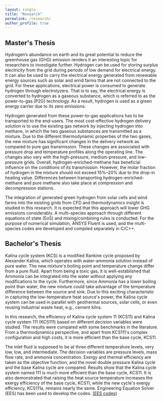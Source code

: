 ```yaml
---
layout: single
title: "Research"
permalink: /research/
author_profile: true
---
```


## Master's Thesis
Hydrogen’s abundance on earth and its great potential to reduce the greenhouse gas (GHG) emission renders it an interesting topic for researchers to investigate further. Hydrogen can be used for storing surplus electricity from the grid during periods of low demand for electrical energy. It can also be used to carry the electrical energy generated from renewable energy sources such as solar and wind farms that are not connected to the grid. For these applications, electrical power is consumed to generate hydrogen through electrolyzers. That is to say, the electrical energy is converted to hydrogen as a gaseous substance, which is referred to as the power-to-gas (P2G) technology. As a result, hydrogen is used as a green energy carrier due to its zero emissions.

Hydrogen generated from these power-to-gas applications has to be transported to the end-users. The most cost-effective hydrogen delivery solution is to use the existing gas network by injecting hydrogen into methane, in which the two gaseous substances are transmitted as a mixture. Due to the different thermodynamic properties of the two gases, the new mixture has significant changes in the delivery network as compared to pure gas transmission. These changes are associated with pressure drop and temperature profiles along the operating line. The changes also vary with the high-pressure, medium-pressure, and low-pressure grids. Overall, hydrogen-enriched-methane has beneficial influence on the conditions of its transmission. However, the molar fraction of hydrogen in the mixture should not exceed 15%–20% due to the drop-in heating value. Differences between transporting hydrogen-enriched-methane and pure methane also take place at compression and decompression stations.

The integration of generated green hydrogen from solar cells and wind farms into the existing grids from CFD and thermodynamics insight is studied in this research. It is expected that this approach will lower GHG emissions considerably. A multi-species approach through different equations of state (EoS) and mixing/combining rules is conducted. For the purpose of numerical simulation, ANSYS Fluent is used, and the multi-species codes are developed and compiled separately in C/C++.

## Bachelor's Thesis
Kalina cycle system (KCS) is a modified Rankine cycle proposed by Alexander Kalina, which operates with water-ammonia solution instead of pure water. The new mixture's boiling point and temperature change differ from a pure fluid. Apart from being a toxic gas, it is well-established that Ammonia can be integrated into the water without applying any modifications to the cycle. Furthermore, since Ammonia has a lower boiling point than water, the new mixture could take advantage of the temperature difference between the source and sink. Due to this exciting characteristic in capturing the low-temperature heat source's power, the Kalina cycle system can be used in parallel with geothermal sources, solar cells, or even reusing industrial waste heat, e.g., cement kilns.

In this research, the efficiency of Kalina cycle system 11 (KCS11) and Kalina cycle system 111 (KCS111) based on different decision variables were studied. The results were compared with some benchmarks in the literature. From a thermodynamics perspective, and apart from KCS111's complex configuration and high costs, it is more efficient than the base cycle, KCS11.

The inlet fluid is supposed to be at three different temperature levels, very low, low, and intermediate. The decision variables are pressure levels, mass flow rate, and ammonia concentration. Exergy and thermal efficiency are taken as the objective function, and the novel double pressure Kalina cycle and the base Kalina cycle are compared. Results show that the Kalina cycle system named 111 is much more efficient than the base cycle, KCS11. It is also demonstrated that raising the heat source temperature increases the exergy efficiency of the base cycle, KCS11, while the new cycle's exergy efficiency, KCS111a, remains nearly the same. Engineering Equation Solver (EES) has been used to develop the codes. [(EES codes)](https://github.com/arashjkh/Thermodynamic-and-exergy-analysis-of-KCS11-and-two-other-types-with-three-pressure-levels-BSc-Thesis)


